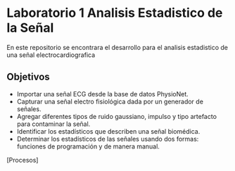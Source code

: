 # **Laboratorio 1 Analisis Estadistico de la Señal** 
En este repositorio se encontrara el desarrollo para el analisis estadistico de una señal electrocardiografica
## Objetivos 
* Importar una señal ECG desde la base de datos PhysioNet.
* Capturar una señal electro fisiológica dada por un generador de señales.
* Agregar diferentes tipos de ruido gaussiano, impulso y tipo artefacto para contaminar la señal.
* Identificar los estadísticos que describen una señal biomédica.
* Determinar los estadísticos de las señales usando dos formas: funciones de programación y de manera manual. 

[Procesos] 
